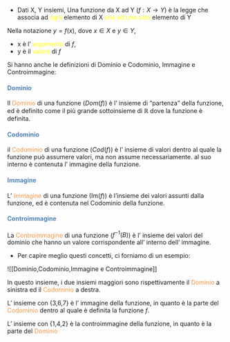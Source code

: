 - Dati X, Y insiemi,
	Una funzione da X ad Y ($f: X \to Y$) è la legge che associa ad <font color="#ffff00">ogni</font> elemento di X <font color="#ffff00">uno ed uno solo</font> elemento di Y

Nella notazione $y = f(x)$, dove $x\in X$ e $y\in Y$, 
- x è l’ <font color="#ffff00">argomento</font> di $f$,
- y è il <font color="#ffff00">valore</font> di $f$

Si hanno anche le definizioni di Dominio e Codominio, Immagine e Controimmagine:

#### <font color="#4f81bd">Dominio</font>
Il <font color="#f79646">Dominio</font> di una funzione ($Dom(f)$) è l’ insieme di “partenza” della funzione,
ed è definito come il più grande sottoinsieme di $\mathbb{R}$ dove la funzione è definita.

#### <font color="#4f81bd">Codominio</font>
il <font color="#f79646">Codominio</font> di una funzione ($Cod(f)$) è l’ insieme di valori dentro al quale la funzione può assumere valori, ma non assume necessariamente. al suo interno è contenuta l’ immagine della funzione.

#### <font color="#4f81bd">Immagine</font>
L’ <font color="#f79646">Immagine</font> di una funzione ($\mathrm{Im}(f)$) è l’insieme dei valori assunti dalla funzione, ed è contenuta nel Codominio della funzione.

#### <font color="#4f81bd">Controimmagine</font> 
La <font color="#f79646">Controimmagine</font> di una funzione ($f^{-1}(B)$) è l’ insieme dei valori del dominio che hanno un valore corrispondente all’ interno dell’ immagine.

- Per capire meglio questi concetti, ci forniamo di un esempio:

![[Dominio,Codominio,Immagine e Controimmagine]]

In questo insieme, i due insiemi maggiori sono rispettivamente il <font color="#f79646">Dominio</font> a sinistra ed il <font color="#f79646">Codominio</font> a destra.

L’ insieme con {3,6,7} è l’ immagine della funzione, in quanto è la parte del <font color="#f79646">Codominio</font> dentro al quale è definita la funzione $f$.

L’ insieme con {1,4,2} è la controimmagine della funzione, in quanto è la parte del <font color="#f79646">Dominio</font> 
